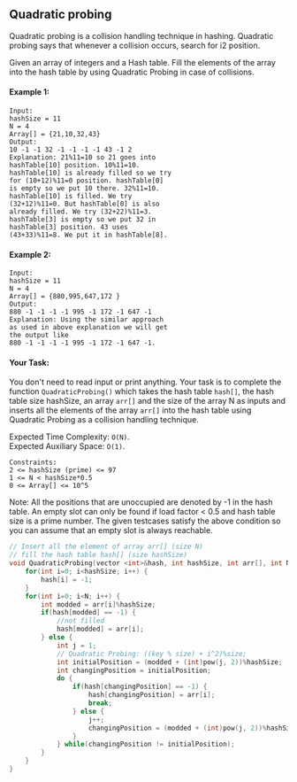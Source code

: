 ## Quadratic probing

Quadratic probing is a collision handling technique in hashing. Quadratic probing says that whenever a collision occurs, search for i2 position.

Given an array of integers and a Hash table. Fill the elements of the array into the hash table by using Quadratic Probing in case of collisions.

#### Example 1:

```
Input:
hashSize = 11
N = 4
Array[] = {21,10,32,43}
Output:
10 -1 -1 32 -1 -1 -1 -1 43 -1 2
Explanation: 21%11=10 so 21 goes into
hashTable[10] position. 10%11=10.
hashTable[10] is already filled so we try
for (10+12)%11=0 position. hashTable[0]
is empty so we put 10 there. 32%11=10.
hashTable[10] is filled. We try
(32+12)%11=0. But hashTable[0] is also
already filled. We try (32+22)%11=3.
hashTable[3] is empty so we put 32 in
hashTable[3] position. 43 uses
(43+33)%11=8. We put it in hashTable[8].
```

#### Example 2:

```
Input:
hashSize = 11
N = 4
Array[] = {880,995,647,172 }
Output:
880 -1 -1 -1 -1 995 -1 172 -1 647 -1
Explanation: Using the similar approach
as used in above explanation we will get
the output like
880 -1 -1 -1 -1 995 -1 172 -1 647 -1.
```

#### Your Task:

You don't need to read input or print anything. Your task is to complete the function `QuadraticProbing()` which takes the hash table `hash[]`, the hash table size hashSize, an array `arr[]` and the size of the array N as inputs and inserts all the elements of the array `arr[]` into the hash table using Quadratic Probing as a collision handling technique.

Expected Time Complexity: `O(N)`.  
Expected Auxiliary Space: `O(1)`.

```
Constraints:
2 <= hashSize (prime) <= 97
1 <= N < hashSize*0.5
0 <= Array[] <= 10^5
```

Note:
All the positions that are unoccupied are denoted by -1 in the hash table.
An empty slot can only be found if load factor < 0.5 and hash table size is a prime number.
The given testcases satisfy the above condition so you can assume that an empty slot is always reachable.

```c++
// Insert all the element of array arr[] (size N)
// fill the hash table hash[] (size hashSize)
void QuadraticProbing(vector <int>&hash, int hashSize, int arr[], int N) {
    for(int i=0; i<hashSize; i++) {
        hash[i] = -1;
    }
    for(int i=0; i<N; i++) {
        int modded = arr[i]%hashSize;
        if(hash[modded] == -1) {
            //not filled
            hash[modded] = arr[i];
        } else {
            int j = 1;
            // Quadratic Probing: ((key % size) + i^2)%size;
            int initialPosition = (modded + (int)pow(j, 2))%hashSize;
            int changingPosition = initialPosition;
            do {
                if(hash[changingPosition] == -1) {
                    hash[changingPosition] = arr[i];
                    break;
                } else {
                    j++;
                    changingPosition = (modded + (int)pow(j, 2))%hashSize;
                }
            } while(changingPosition != initialPosition);
        }
    }
}
```
